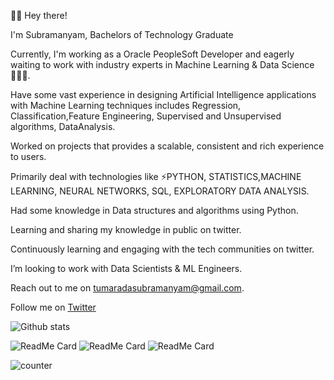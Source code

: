 🙋‍♂️ Hey there!

I'm Subramanyam, Bachelors of Technology Graduate

Currently, I'm working as a Oracle PeopleSoft Developer and eagerly waiting to work with industry experts in Machine Learning & Data Science 👩🏻‍💻.

Have some vast experience in designing Artificial Intelligence applications with Machine Learning techniques includes Regression, Classification,Feature Engineering, Supervised and Unsupervised algorithms, DataAnalysis.

Worked on projects that provides a scalable, consistent and rich experience to users.

Primarily deal with technologies like ⚡PYTHON, STATISTICS,MACHINE LEARNING, NEURAL NETWORKS, SQL, EXPLORATORY DATA ANALYSIS.

Had some knowledge in Data structures and algorithms using Python.

Learning and sharing my knowledge in public on twitter.

Continuously learning and engaging with the tech communities on twitter.

I’m looking to work with Data Scientists & ML Engineers.

Reach out to me on tumaradasubramanyam@gmail.com.

Follow me on [Twitter](https://twitter.com/askME_AS98)


![Github stats](https://github-readme-stats.vercel.app/api?username=anupsubbu98)

![ReadMe Card](https://github-readme-stats.vercel.app/api/pin/?username=YourUsername&repo=House_Price_Prediction_ML)
![ReadMe Card](https://github-readme-stats.vercel.app/api/pin/?username=YourUsername&repo=Whatsapp-Chat_Analyzer)
![ReadMe Card](https://github-readme-stats.vercel.app/api/pin/?username=YourUsername&repo=EDA-Kaggle)

![counter](https://[YourEndpoint].m.pipedream.net)


